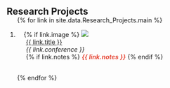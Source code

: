 <h2 id="Research_Projects" style="margin: 2px 0px -15px;">Research Projects</h2>

<div class="Research_Projects">
<ol class="bibliography">

{% for link in site.data.Research_Projects.main %}

<li>
<div class="pub-row">
  <div class="col-sm-3 abbr" style="position: relative;padding-right: 15px;padding-left: 15px;">
    {% if link.image %} 
    <img src="{{ link.image }}" class="teaser img-fluid z-depth-1" style="width=100;height=40%">
    <!-- 主要内容
    {% if link.conference_short %} 
    <abbr class="badge">{{ link.conference_short }}</abbr>
    {% endif %}
    {% endif %} -->
  </div>
  <div class="col-sm-9" style="position: relative;padding-right: 15px;padding-left: 20px;">
      <div class="title"><a href="{{ link.pdf }}">{{ link.title }}</a></div>
      <!--<div class="author">{{ link.authors }}</div>-->
      <div class="periodical"><em>{{ link.conference }}</em>
      </div>    
    <div class="links">
    <!-- 
      {% if link.pdf %} 
      <a href="{{ link.pdf }}" class="btn btn-sm z-depth-0" role="button" target="_blank" style="font-size:12px;">PDF</a>
      {% endif %}
      {% if link.code %} 
      <a href="{{ link.code }}" class="btn btn-sm z-depth-0" role="button" target="_blank" style="font-size:12px;">Code</a>
      {% endif %}
      {% if link.page %} 
      <a href="{{ link.page }}" class="btn btn-sm z-depth-0" role="button" target="_blank" style="font-size:12px;">Project Page</a>
      {% endif %}
      {% if link.bibtex %} 
      <a href="{{ link.bibtex }}" class="btn btn-sm z-depth-0" role="button" target="_blank" style="font-size:12px;">BibTex</a>
      {% endif %}-->
      {% if link.notes %} 
      <strong> <i style="color:#e74d3c">{{ link.notes }}</i></strong>
      {% endif %}
    <!-- 
      {% if link.others %} 
      {{ link.others }}
      {% endif %}-->
    </div>
  </div>
</div>
</li>
<br>

{% endfor %}

</ol>
</div>
